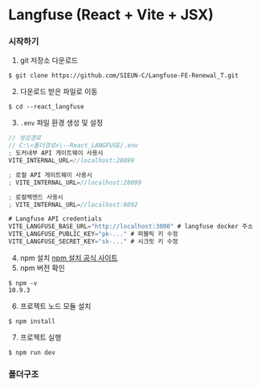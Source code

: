 # Langfuse (React + Vite + JSX)
### 시작하기
1. git 저장소 다운로드 
```shell 
$ git clone https://github.com/SIEUN-C/Langfuse-FE-Renewal_T.git
```
2. 다운로드 받은 파일로 이동
```shell
$ cd --react_langfuse
```
3. `.env` 파일 환경 생성 및 설정
```javascript
// 생성경로
// C:\<폴더경로>\--React_LANGFUSE/.env
; 도커내부 API 게이트웨이 사용시
VITE_INTERNAL_URL=//localhost:28099

; 로컬 API 게이트웨이 사용시
; VITE_INTERNAL_URL=//localhost:28099

; 로컬백엔드 사용시
; VITE_INTERNAL_URL=//localhost:8092

# Langfuse API credentials
VITE_LANGFUSE_BASE_URL="http://localhost:3000" # langfuse docker 주소
VITE_LANGFUSE_PUBLIC_KEY="pk-..." # 퍼블릭 키 수정 
VITE_LANGFUSE_SECRET_KEY="sk-..." # 시크릿 키 수정
```
4. npm 설치 [npm 설치 공식 사이트](https://nodejs.org/en/download)
5. npm 버전 확인
```
$ npm -v
10.9.3
```
6. 프로젝트 노드 모듈 설치
```shell
$ npm install
```
7. 프로젝트 실행
```shell
$ npm run dev
```
### 폴더구조
```

```
